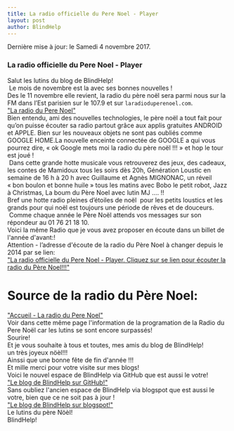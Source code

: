 ```yaml
---
title: La radio officielle du Pere Noel - Player
layout: post
author: BlindHelp
---
```



<footer>Dernière mise à jour: le Samedi 4 novembre 2017.</footer>


<div>
<audio autoplay >
 <source src="https://blindhelp.github.io/Santa Claus HO HO HO Merry Christmas.mp3" type="audio/mp3" type="audio/mpeg">
  Not supported
</audio>
</div>


### La radio officielle du Pere Noel - Player ###
Salut les lutins du blog de BlindHelp!               
 Le mois de novembre est la avec ses bonnes nouvelles !                    
Des le 11 novembre elle revient, la radio du père noël sera parmi nous sur la FM dans l’Est parisien sur le 107.9 et sur `laradioduperenoel.com`.                       
<a target="_blank" href="http://www.laradioduperenoel.com/">"La radio du Pere Noel"</a>     
Bien entendu, ami des nouvelles technologies, le père noël a tout fait pour qu’on puisse écouter sa radio partout grâce aux applis gratuites ANDROID et APPLE. Bien sur les nouveaux objets ne sont pas oubliés comme GOOGLE HOME.La nouvelle enceinte connectée de GOOGLE a qui vous pourrez dire, « ok Google mets moi la radio du père noël !!! » et hop le tour est joué !                      
 Dans cette grande hotte musicale vous retrouverez des jeux, des cadeaux, les contes de Mamidoux tous les soirs dès 20h, Génération Loustic en semaine de 16 h à 20 h avec Guillaume et Agnès MIGNONAC, un réveil  « bon boulon et bonne huile » tous les matins avec Bobo le petit robot, Jazz à Christmas, La boum du Père Noel avec lutin MJ …. !!                  
Bref une hotte radio pleines d’étoiles de noël  pour les petits loustics et les grands pour qui noël est toujours une période de rêves et de douceurs.                 
 Comme chaque année le Père Noël attends vos messages sur son répondeur au 01 76 21 18 10.                        
Voici la même Radio que je vous avez proposer en écoute dans un billet de l'année d'avant:!                     
Attention - l’adresse d'écoute de la radio du Père Noel à changer depuis le 2014 par se lien:                    
<a target="_blank" href="http://www.laradioduperenoel.com/players-1">"La radio officielle du Pere Noel - Player. Cliquez sur se lien pour écouter la radio du Père Noel!!!"</a>       

# Source de la radio du Père Noel: #
<a target="_blank" href="http://www.laradioduperenoel.com/">"Accueil - La radio du Pere Noel"</a>        
Voir dans cette même page l'information de la programation de la Radio du Pere Noël car les lutins se sont encore surpassés!                   
Sourire!                   
Et je vous souhaite à tous et toutes, mes amis du blog de BlindHelp!                
un très joyeux nöèl!!!                  
Ainssi que une bonne fête de fin d'année !!!                 
Et mille merci pour votre visite sur mes blogs!                 
Voici le nouvel espace de BlindHelp via GitHub que est aussi le votre!             
<a target="_blank" href="https://blindhelp.github.io/">"Le blog de BlindHelp sur GitHub!"</a>      
Sans oubliez l'ancien espace de BlindHelp via blogspot que est aussi le votre, bien que ce ne soit pas à jour !                          
<a target="_blank" href="http://blindhelp.blogspot.com/index.html">"Le blog de BlindHelp sur blogspot!"</a>       
Le lutins du père Nöèl!                       
BlindHelp!                         